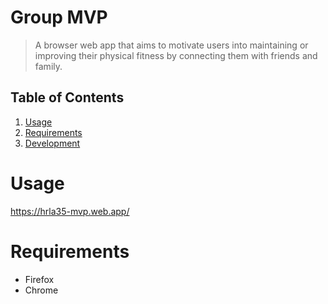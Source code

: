 # Group MVP

> A browser web app that aims to motivate users into maintaining or improving their physical fitness by connecting them with friends and family.

## Table of Contents

1. [Usage](#Usage)
2. [Requirements](#requirements)
3. [Development](#development)

# Usage
https://hrla35-mvp.web.app/

# Requirements
 - Firefox
 - Chrome
